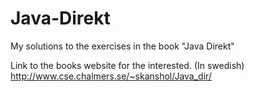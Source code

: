 # Java-Direkt

My solutions to the exercises in the book "Java Direkt"

Link to the books website for the interested. (In swedish)
http://www.cse.chalmers.se/~skanshol/Java_dir/
